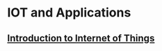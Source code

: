 # IOT and Applications

## [Introduction to Internet of Things](https://github.com/JaydeepAgravat/IOT_and_Applications/blob/main/Introduction%20to%20Internet%20of%20Things.md)
